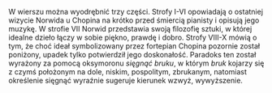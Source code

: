 W wierszu można wyodrębnić trzy części. Strofy I-VI opowiadają o ostatniej wizycie Norwida u Chopina na krótko przed śmiercią pianisty i opisują jego muzykę. W strofie VII Norwid przedstawia swoją filozofię sztuki, w której idealne dzieło łączy w sobie piękno, prawdę i dobro. Strofy VIII-X mówią o tym, że choć ideał symbolizowany przez fortepian Chopina pozornie został poniżony, upadek tylko potwierdził jego doskonałość. Paradoks ten został wyrażony za pomocą oksymoronu *sięgnąć bruku*, w którym *bruk* kojarzy się z czymś położonym na dole, niskim, pospolitym, zbrukanym, natomiast określenie sięgnąć wyraźnie sugeruje kierunek wzwyż, wywyższenie.